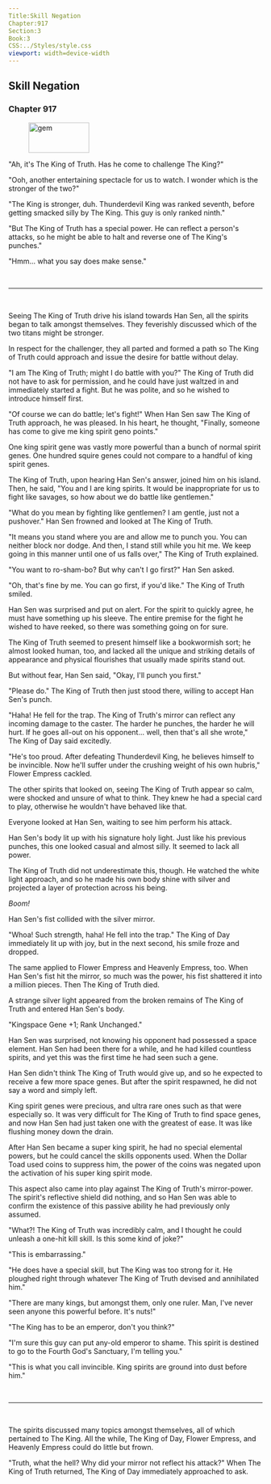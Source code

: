 ```yaml
---
Title:Skill Negation 
Chapter:917 
Section:3 
Book:3 
CSS:../Styles/style.css 
viewport: width=device-width
---
```

  
## Skill Negation
### Chapter 917
  
<figure>
	<img src="../Images/gem.gif" alt="gem" id="gem" width="120" height="60" />
</figure>
  

  
"Ah, it's The King of Truth. Has he come to challenge The King?"

"Ooh, another entertaining spectacle for us to watch. I wonder which is the stronger of the two?"

"The King is stronger, duh. Thunderdevil King was ranked seventh, before getting smacked silly by The King. This guy is only ranked ninth."

"But The King of Truth has a special power. He can reflect a person's attacks, so he might be able to halt and reverse one of The King's punches."

"Hmm... what you say does make sense."

<br>

*****

<br>


Seeing The King of Truth drive his island towards Han Sen, all the spirits began to talk amongst themselves. They feverishly discussed which of the two titans might be stronger.

In respect for the challenger, they all parted and formed a path so The King of Truth could approach and issue the desire for battle without delay.

"I am The King of Truth; might I do battle with you?" The King of Truth did not have to ask for permission, and he could have just waltzed in and immediately started a fight. But he was polite, and so he wished to introduce himself first.

"Of course we can do battle; let's fight!" When Han Sen saw The King of Truth approach, he was pleased. In his heart, he thought, "Finally, someone has come to give me king spirit geno points."

One king spirit gene was vastly more powerful than a bunch of normal spirit genes. One hundred squire genes could not compare to a handful of king spirit genes.

The King of Truth, upon hearing Han Sen's answer, joined him on his island. Then, he said, "You and I are king spirits. It would be inappropriate for us to fight like savages, so how about we do battle like gentlemen."

"What do you mean by fighting like gentlemen? I am gentle, just not a pushover." Han Sen frowned and looked at The King of Truth.

"It means you stand where you are and allow me to punch you. You can neither block nor dodge. And then, I stand still while you hit me. We keep going in this manner until one of us falls over," The King of Truth explained.

"You want to ro-sham-bo? But why can't I go first?" Han Sen asked.

"Oh, that's fine by me. You can go first, if you'd like." The King of Truth smiled.

Han Sen was surprised and put on alert. For the spirit to quickly agree, he must have something up his sleeve. The entire premise for the fight he wished to have reeked, so there was something going on for sure.

The King of Truth seemed to present himself like a bookwormish sort; he almost looked human, too, and lacked all the unique and striking details of appearance and physical flourishes that usually made spirits stand out.

But without fear, Han Sen said, "Okay, I'll punch you first."

"Please do." The King of Truth then just stood there, willing to accept Han Sen's punch.

"Haha! He fell for the trap. The King of Truth's mirror can reflect any incoming damage to the caster. The harder he punches, the harder he will hurt. If he goes all-out on his opponent... well, then that's all she wrote," The King of Day said excitedly.

"He's too proud. After defeating Thunderdevil King, he believes himself to be invincible. Now he'll suffer under the crushing weight of his own hubris," Flower Empress cackled.

The other spirits that looked on, seeing The King of Truth appear so calm, were shocked and unsure of what to think. They knew he had a special card to play, otherwise he wouldn't have behaved like that.

Everyone looked at Han Sen, waiting to see him perform his attack.

Han Sen's body lit up with his signature holy light. Just like his previous punches, this one looked casual and almost silly. It seemed to lack all power.

The King of Truth did not underestimate this, though. He watched the white light approach, and so he made his own body shine with silver and projected a layer of protection across his being.

*Boom!*

Han Sen's fist collided with the silver mirror.

"Whoa! Such strength, haha! He fell into the trap." The King of Day immediately lit up with joy, but in the next second, his smile froze and dropped.

The same applied to Flower Empress and Heavenly Empress, too. When Han Sen's fist hit the mirror, so much was the power, his fist shattered it into a million pieces. Then The King of Truth died.

A strange silver light appeared from the broken remains of The King of Truth and entered Han Sen's body.

"Kingspace Gene +1; Rank Unchanged."

Han Sen was surprised, not knowing his opponent had possessed a space element. Han Sen had been there for a while, and he had killed countless spirits, and yet this was the first time he had seen such a gene.

Han Sen didn't think The King of Truth would give up, and so he expected to receive a few more space genes. But after the spirit respawned, he did not say a word and simply left.

King spirit genes were precious, and ultra rare ones such as that were especially so. It was very difficult for The King of Truth to find space genes, and now Han Sen had just taken one with the greatest of ease. It was like flushing money down the drain.

After Han Sen became a super king spirit, he had no special elemental powers, but he could cancel the skills opponents used. When the Dollar Toad used coins to suppress him, the power of the coins was negated upon the activation of his super king spirit mode.

This aspect also came into play against The King of Truth's mirror-power. The spirit's reflective shield did nothing, and so Han Sen was able to confirm the existence of this passive ability he had previously only assumed.

"What?! The King of Truth was incredibly calm, and I thought he could unleash a one-hit kill skill. Is this some kind of joke?"

"This is embarrassing."

"He does have a special skill, but The King was too strong for it. He ploughed right through whatever The King of Truth devised and annihilated him."

"There are many kings, but amongst them, only one ruler. Man, I've never seen anyone this powerful before. It's nuts!"

"The King has to be an emperor, don't you think?"

"I'm sure this guy can put any-old emperor to shame. This spirit is destined to go to the Fourth God's Sanctuary, I'm telling you."

"This is what you call invincible. King spirits are ground into dust before him."

<br>

*****

<br>


The spirits discussed many topics amongst themselves, all of which pertained to The King. All the while, The King of Day, Flower Empress, and Heavenly Empress could do little but frown.

"Truth, what the hell? Why did your mirror not reflect his attack?" When The King of Truth returned, The King of Day immediately approached to ask.